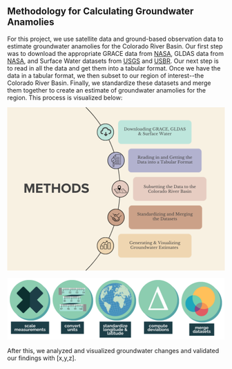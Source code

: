 ## Methodology for Calculating Groundwater Anamolies

For this project, we use satellite data and ground-based observation data to estimate groundwater anamolies for the Colorado River Basin. Our first step was to download the appropriate GRACE data from [NASA](https://grace.jpl.nasa.gov/data/get-data/jpl_global_mascons/), GLDAS data from [NASA](https://hydro1.gesdisc.eosdis.nasa.gov/data/GLDAS/GLDAS_NOAH025_M.2.1/doc/README_GLDAS2.pdf), and Surface Water datasets from [USGS](https://waterdata.usgs.gov/nwis) and [USBR](https://www.usbr.gov/uc/water/hydrodata/nav.html). Our next step is to read in all the data and get them into a tabular format. Once we have the data in a tabular format, we then subset to our region of interest--the Colorado River Basin. Finally, we standardize these datasets and merge them together to create an estimate of groundwater anamolies for the region. This process is visualized below: 
<p align="center">
    <img src="images/1-2.png" width="750" />
</p>
<p align="center">
    <img src="images/dataprocess.png" width="750" />
</p>

After this, we analyzed and visualized groundwater changes and validated our findings with [x,y,z]. 
